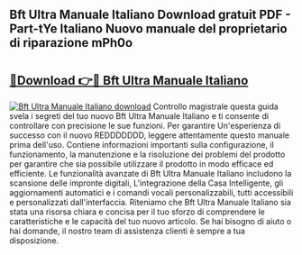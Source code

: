 ## Bft Ultra Manuale Italiano Download gratuit PDF - Part-tYe Italiano Nuovo manuale del proprietario di riparazione mPh0o

# <h2><a href="http://dfb4n0h.blite.top/?on=Bft+Ultra+Manuale+Italiano">🔗Download 👉🔴 Bft Ultra Manuale Italiano</a></h2>

[![Bft Ultra Manuale Italiano download](https://i.imgur.com/lujVjoI.png)](http://dfb4n0h.blite.top/?on=Bft+Ultra+Manuale+Italiano)
Controllo magistrale questa guida svela i segreti del tuo nuovo Bft Ultra Manuale Italiano e ti consente di controllare con precisione le sue funzioni. Per garantire Un'esperienza di successo con il nuovo REDDDDDDD, leggere attentamente questo manuale prima dell'uso. Contiene informazioni importanti sulla configurazione, il funzionamento, la manutenzione e la risoluzione dei problemi del prodotto per garantire che sia possibile utilizzare il prodotto in modo efficace ed efficiente. Le funzionalità avanzate di Bft Ultra Manuale Italiano includono la scansione delle impronte digitali, L'integrazione della Casa Intelligente, gli aggiornamenti automatici e i comandi vocali personalizzabili, tutti accessibili e personalizzati dall'interfaccia. Riteniamo che Bft Ultra Manuale Italiano sia stata una risorsa chiara e concisa per il tuo sforzo di comprendere le caratteristiche e le capacità del tuo nuovo articolo. Se hai bisogno di aiuto o hai domande, il nostro team di assistenza clienti è sempre a tua disposizione.
